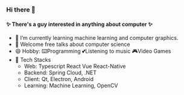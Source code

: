 ### Hi there 👋

#### ✨ There's a guy interested in anything about computer ✨

- 🌱 I’m currently learning machine learning and computer graphics.
- 💬 Welcome free talks about computer science
- 😄 Hobby: ⌨️Programming  💕Listening to music  🎮Video Games
- 🐼 Tech Stacks
  - Web: Typescript React Vue React-Native
  - Backend: Spring Cloud, .NET
  - Client: Qt, Electron, Android
  - Learning: Machine Learning, OpenCV
